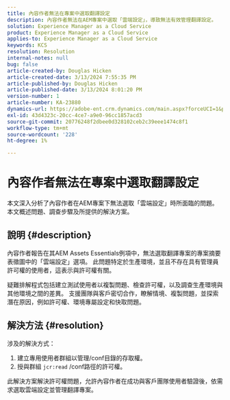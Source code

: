 ```yaml
---
title: 內容作者無法在專案中選取翻譯設定
description: 內容作者無法在AEM專案中選取「雲端設定」，導致無法有效管理翻譯設定。
solution: Experience Manager as a Cloud Service
product: Experience Manager as a Cloud Service
applies-to: Experience Manager as a Cloud Service
keywords: KCS
resolution: Resolution
internal-notes: null
bug: false
article-created-by: Douglas Hicken
article-created-date: 3/13/2024 7:55:35 PM
article-published-by: Douglas Hicken
article-published-date: 3/13/2024 8:01:20 PM
version-number: 1
article-number: KA-23880
dynamics-url: https://adobe-ent.crm.dynamics.com/main.aspx?forceUCI=1&pagetype=entityrecord&etn=knowledgearticle&id=f33498a3-73e1-ee11-904d-6045bd006704
exl-id: 43d4323c-20cc-4ce7-a9e0-96cc1857acd3
source-git-commit: 20776248f2dbee0d328102ceb2c39eee1474c8f1
workflow-type: tm+mt
source-wordcount: '228'
ht-degree: 1%

---
```


# 內容作者無法在專案中選取翻譯設定


本文深入分析了內容作者在AEM專案下無法選取「雲端設定」時所面臨的問題。 本文概述問題、調查步驟及所提供的解決方案。

## 說明 {#description}


內容作者報告在其AEM Assets Essentials例項中，無法選取翻譯專案的專案摘要表徵圖中的「雲端設定」選項。 此問題特定於生產環境，並且不存在具有管理員許可權的使用者，這表示與許可權有關。

疑難排解程式包括建立測試使用者以複製問題、檢查許可權，以及調查生產環境與其他環境之間的差異。 支援團隊與客戶密切合作，瞭解情境、複製問題，並探索潛在原因，例如許可權、環境專屬設定和快取問題。


## 解決方法 {#resolution}


涉及的解決方式：

1. 建立專用使用者群組以管理/conf目錄的存取權。
2. 授與群組 `jcr:read` /conf路徑的許可權。


此解決方案解決許可權問題，允許內容作者在成功與客戶團隊使用者驗證後，依需求選取雲端設定並管理翻譯專案。
